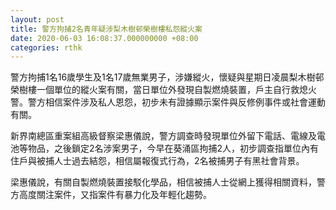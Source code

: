 ```yaml
---
layout: post
title: 警方拘捕2名青年疑涉梨木樹邨榮樹樓私怨縱火案
date: 2020-06-03 16:08:37.000000000 +08:00
categories: rthk
---
```


警方拘捕1名16歲學生及1名17歲無業男子，涉嫌縱火，懷疑與星期日凌晨梨木樹邨榮樹樓一個單位的縱火案有關，當日單位外發現自製燃燒裝置，戶主自行救熄火警。警方相信案件涉及私人恩怨，初步未有證據顯示案件與反修例事件或社會運動有關。

新界南總區重案組高級督察梁惠儀說，警方調查時發現單位外留下電話、電線及電池等物品，之後鎖定2名涉案男子，今早在葵涌區拘捕2人，初步調查指單位內有住戶與被捕人士過去結怨，相信屬報復式行為，2名被捕男子有黑社會背景。

梁惠儀說，有關自製燃燒裝置接駁化學品，相信被捕人士從網上獲得相關資料，警方高度關注案件，又指案件有暴力化及年輕化趨勢。

